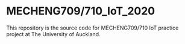 # MECHENG709/710_IoT_2020
This repository is the source code for MECHENG709/710 IoT practice project at The University of Auckland.
